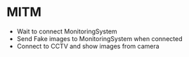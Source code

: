 # MITM
- Wait to connect MonitoringSystem
- Send Fake images to MonitoringSystem when connected
- Connect to CCTV and show images from camera
